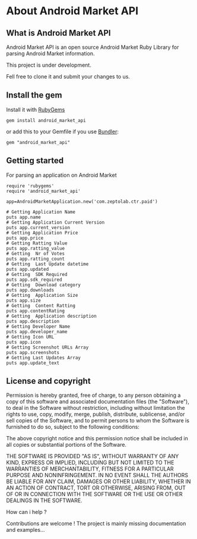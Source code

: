 # About Android Market API 

## What is Android Market API 

Android Market API  is an open source Android Market Ruby Library for parsing Android Market information. 

This project is under development.

Fell free to clone it and submit your changes to us.

## Install the gem ##

Install it with [RubyGems](https://rubygems.org/)

    gem install android_market_api

or add this to your Gemfile if you use [Bundler](http://gembundler.com/):

    gem "android_market_api"

## Getting started ##

For parsing an application on Android Market


	require 'rubygems'
	require 'android_market_api'

	app=AndroidMarketApplication.new('com.zeptolab.ctr.paid')
	   
 	# Getting Application Name  
    puts app.name             
	# Getting Application Current Version
    puts app.current_version
	# Getting Application Price
    puts app.price             
    # Getting Ratting Value
    puts app.ratting_value
    # Getting  Nr of Votes
    puts app.ratting_count 
    # Getting  Last Update datetime
    puts app.updated   
    # Getting  SDK Required
    puts app.sdk_required
    # Getting  Download category 
    puts app.downloads
    # Getting  Application Size
    puts app.size
    # Getting  Content Ratting
    puts app.contentRating
    # Getting  Application description
    puts app.description
	# Getting Developer Name       
    puts app.developer_name
	# Getting Icon URL    
    puts app.icon
    # Getting Screenshot URLs Array
    puts app.screenshots
 	# Getting Last Updates Array
    puts app.update_text


## License and copyright ##

Permission is hereby granted, free of charge, to any person obtaining a copy
of this software and associated documentation files (the "Software"), to
deal in the Software without restriction, including without limitation the
rights to use, copy, modify, merge, publish, distribute, sublicense, and/or
sell copies of the Software, and to permit persons to whom the Software is
furnished to do so, subject to the following conditions:

The above copyright notice and this permission notice shall be included in
all copies or substantial portions of the Software.

THE SOFTWARE IS PROVIDED "AS IS", WITHOUT WARRANTY OF ANY KIND, EXPRESS OR
IMPLIED, INCLUDING BUT NOT LIMITED TO THE WARRANTIES OF MERCHANTABILITY,
FITNESS FOR A PARTICULAR PURPOSE AND NONINFRINGEMENT. IN NO EVENT SHALL
THE AUTHORS BE LIABLE FOR ANY CLAIM, DAMAGES OR OTHER LIABILITY, WHETHER
IN AN ACTION OF CONTRACT, TORT OR OTHERWISE, ARISING FROM, OUT OF OR IN
CONNECTION WITH THE SOFTWARE OR THE USE OR OTHER DEALINGS IN THE SOFTWARE.

How can i help ?

Contributions are welcome ! The project is mainly missing documentation and examples...



